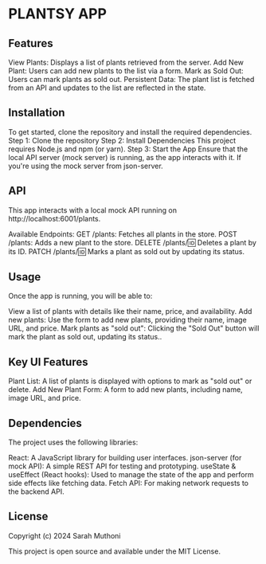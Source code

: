 # PLANTSY APP

##  Features
View Plants: Displays a list of plants retrieved from the server.
Add New Plant: Users can add new plants to the list via a form.
Mark as Sold Out: Users can mark plants as sold out.
Persistent Data: The plant list is fetched from an API and updates to the list are reflected in the state.

## Installation
To get started, clone the repository and install the required dependencies.
Step 1: Clone the repository
Step 2: Install Dependencies
This project requires Node.js and npm (or yarn).
Step 3: Start the App
Ensure that the local API server (mock server) is running, as the app interacts with it. If you're using the mock server from json-server.

## API
This app interacts with a local mock API running on http://localhost:6001/plants.

Available Endpoints:
GET /plants: Fetches all plants in the store.
POST /plants: Adds a new plant to the store.
DELETE /plants/:id: Deletes a plant by its ID.
PATCH /plants/:id: Marks a plant as sold out by updating its status.

## Usage
Once the app is running, you will be able to:

View a list of plants with details like their name, price, and availability.
Add new plants: Use the form to add new plants, providing their name, image URL, and price.
Mark plants as "sold out": Clicking the "Sold Out" button will mark the plant as sold out, updating its status..

## Key UI Features
Plant List: A list of plants is displayed with options to mark as "sold out" or delete.
Add New Plant Form: A form to add new plants, including name, image URL, and price.

## Dependencies
The project uses the following libraries:

React: A JavaScript library for building user interfaces.
json-server (for mock API): A simple REST API for testing and prototyping.
useState & useEffect (React hooks): Used to manage the state of the app and perform side effects like fetching data.
Fetch API: For making network requests to the backend API.

## License

Copyright (c) 2024 Sarah Muthoni

This project is open source and available under the MIT License.

